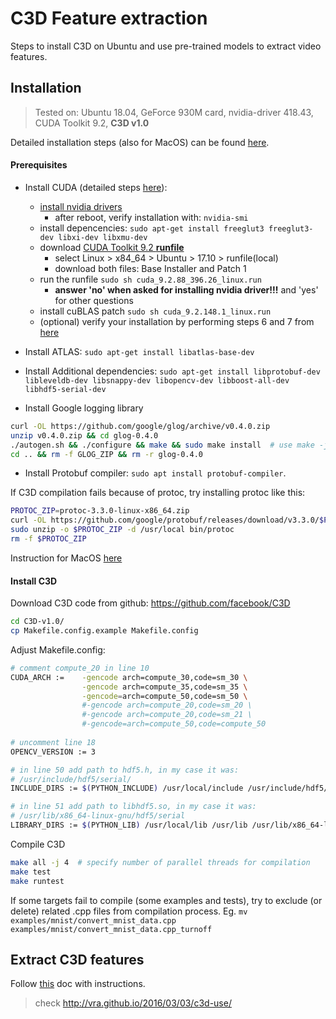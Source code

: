 # C3D Feature extraction
Steps to install C3D on Ubuntu and use pre-trained models to extract video features.

## Installation
>Tested on: Ubuntu 18.04, GeForce 930M card, nvidia-driver 418.43, CUDA Toolkit 9.2, **C3D v1.0**

Detailed installation steps (also for MacOS) can be found
[here](https://github.com/facebook/C3D/blob/master/C3D-v1.0/docs/installation.md).

#### Prerequisites
* Install CUDA (detailed steps [here](https://www.pugetsystems.com/labs/hpc/How-to-install-CUDA-9-2-on-Ubuntu-18-04-1184/)):
    * [install nvidia drivers](https://linuxconfig.org/how-to-install-the-nvidia-drivers-on-ubuntu-18-04-bionic-beaver-linux)
        * after reboot, verify installation with: `nvidia-smi`
    * install depencencies: `sudo apt-get install freeglut3 freeglut3-dev libxi-dev libxmu-dev`
    * download [CUDA Toolkit 9.2 **runfile**](https://developer.nvidia.com/cuda-92-download-archive)
        * select Linux > x84_64 > Ubuntu > 17.10 > runfile(local)
        * download both files: Base Installer and Patch 1
    * run the runfile `sudo sh cuda_9.2.88_396.26_linux.run`
        * **answer 'no' when asked for installing nvidia driver!!!** and 'yes' for other questions
    * install cuBLAS patch `sudo sh cuda_9.2.148.1_linux.run`
    * (optional) verify your installation by performing steps 6 and 7 from [here](https://www.pugetsystems.com/labs/hpc/How-to-install-CUDA-9-2-on-Ubuntu-18-04-1184/)
* Install ATLAS: `sudo apt-get install libatlas-base-dev`

* Install Additional dependencies:
`sudo apt-get install libprotobuf-dev libleveldb-dev libsnappy-dev libopencv-dev libboost-all-dev libhdf5-serial-dev`

* Install Google logging library
```bash
curl -OL https://github.com/google/glog/archive/v0.4.0.zip
unzip v0.4.0.zip && cd glog-0.4.0
./autogen.sh && ./configure && make && sudo make install  # use make -j2 for parallel
cd .. && rm -f GLOG_ZIP && rm -r glog-0.4.0
```

* Install Protobuf compiler: `sudo apt install protobuf-compiler`.

If C3D compilation fails because of protoc, try installing protoc like this:
```bash
PROTOC_ZIP=protoc-3.3.0-linux-x86_64.zip
curl -OL https://github.com/google/protobuf/releases/download/v3.3.0/$PROTOC_ZIP
sudo unzip -o $PROTOC_ZIP -d /usr/local bin/protoc
rm -f $PROTOC_ZIP

```
Instruction for MacOS [here](http://google.github.io/proto-lens/installing-protoc.html)

#### Install C3D
Download C3D code from github: https://github.com/facebook/C3D
```bash
cd C3D-v1.0/
cp Makefile.config.example Makefile.config
```
Adjust Makefile.config:
```bash
# comment compute_20 in line 10
CUDA_ARCH :=    -gencode arch=compute_30,code=sm_30 \
                -gencode arch=compute_35,code=sm_35 \
                -gencode=arch=compute_50,code=sm_50 \
                #-gencode arch=compute_20,code=sm_20 \
                #-gencode arch=compute_20,code=sm_21 \
                #-gencode=arch=compute_50,code=compute_50
                
# uncomment line 18
OPENCV_VERSION := 3

# in line 50 add path to hdf5.h, in my case it was:
# /usr/include/hdf5/serial/
INCLUDE_DIRS := $(PYTHON_INCLUDE) /usr/local/include /usr/include/hdf5/serial/

# in line 51 add path to libhdf5.so, in my case it was:
# /usr/lib/x86_64-linux-gnu/hdf5/serial
LIBRARY_DIRS := $(PYTHON_LIB) /usr/local/lib /usr/lib /usr/lib/x86_64-linux-gnu/hdf5/serial
```
Compile C3D
```bash
make all -j 4  # specify number of parallel threads for compilation
make test
make runtest
```
If some targets fail to compile (some examples and tests), try to exclude (or delete) related .cpp files from
compilation process.
Eg. `mv examples/mnist/convert_mnist_data.cpp examples/mnist/convert_mnist_data.cpp_turnoff`

## Extract C3D features
Follow [this](https://docs.google.com/document/d/1-QqZ3JHd76JfimY4QKqOojcEaf5g3JS0lNh-FHTxLag/edit) doc with instructions.

> check http://vra.github.io/2016/03/03/c3d-use/